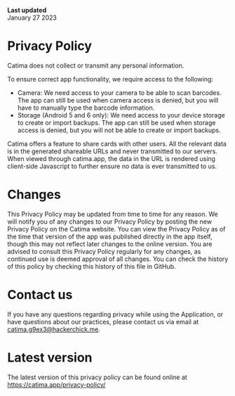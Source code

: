 **Last updated**  
January 27 2023

# Privacy Policy
Catima does not collect or transmit any personal information.

To ensure correct app functionality, we require access to the following:

- Camera: We need access to your camera to be able to scan barcodes. The app can still be used when camera access is denied, but you will have to manually type the barcode information.
- Storage (Android 5 and 6 only): We need access to your device storage to create or import backups. The app can still be used when storage access is denied, but you will not be able to create or import backups.

Catima offers a feature to share cards with other users. All the relevant data is in the generated shareable URLs and never transmitted to our servers. When viewed through catima.app, the data in the URL is rendered using client-side Javascript to further ensure no data is ever transmitted to us.

# Changes
This Privacy Policy may be updated from time to time for any reason. We will notify you of any changes to our Privacy Policy by posting the new Privacy Policy on the Catima website. You can view the Privacy Policy as of the time that version of the app was published directly in the app itself, though this may not reflect later changes to the online version. You are advised to consult this Privacy Policy regularly for any changes, as continued use is deemed approval of all changes. You can check the history of this policy by checking this history of this file in GitHub.

# Contact us
If you have any questions regarding privacy while using the Application, or have questions about our practices, please contact us via email at catima.g9ex3@hackerchick.me.

# Latest version
The latest version of this privacy policy can be found online at https://catima.app/privacy-policy/

